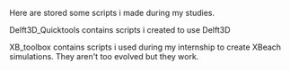 Here are stored some scripts i made during my studies. 

Delft3D_Quicktools contains scripts i created to use Delft3D

XB_toolbox contains scripts i used during my internship to create XBeach simulations. They aren't too evolved but they work. 
